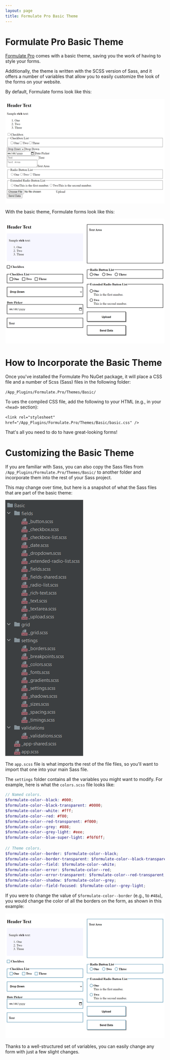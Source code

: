 ```yaml
---
layout: page
title: Formulate Pro Basic Theme
---
```


# Formulate Pro Basic Theme

[Formulate Pro](/pro/) comes with a basic theme, saving you the work of having to style your forms.

Additionally, the theme is written with the SCSS version of Sass, and it offers a number of variables that allow you to easily customize the look of the forms on your website.

By default, Formulate forms look like this:

![Plain Formulate Form with No Styles](/images/basic-theme/no-styles.png)

With the basic theme, Formulate forms look like this:

![Formulate Form with Basic Theme Styles](/images/basic-theme/basic-styles.png)

# How to Incorporate the Basic Theme

Once you've installed the Formulate Pro NuGet package, it will place a CSS file and a number of Scss (Sass) files in the following folder:

`/App_Plugins/Formulate.Pro/Themes/Basic/`

To ues the compiled CSS file, add the following to your HTML (e.g., in your `<head>` section):

`<link rel="stylesheet" href="/App_Plugins/Formulate.Pro/Themes/Basic/basic.css" />`

That's all you need to do to have great-looking forms!

# Customizing the Basic Theme

If you are familiar with Sass, you can also copy the Sass files from `/App_Plugins/Formulate.Pro/Themes/Basic/` to another folder and incorporate them into the rest of your Sass project.

This may change over time, but here is a snapshot of what the Sass files that are part of the basic theme:

![Formulate Pro Basic Theme Sass Files](/images/basic-theme/basic-theme-sass-files.png)

The `app.scss` file is what imports the rest of the file files, so you'll want to import that one into your main Sass file.

The `settings` folder contains all the variables you might want to modify. For example, here is what the `colors.scss` file looks like:

```scss
// Named colors.
$formulate-color--black: #000;
$formulate-color--black-transparent: #0000;
$formulate-color--white: #fff;
$formulate-color--red: #f00;
$formulate-color--red-transparent: #f000;
$formulate-color--grey: #888;
$formulate-color--grey-light: #eee;
$formulate-color--blue-super-light: #f6f6ff;

// Theme colors.
$formulate-color--border: $formulate-color--black;
$formulate-color--border-transparent: $formulate-color--black-transparent;
$formulate-color--field: $formulate-color--white;
$formulate-color--error: $formulate-color--red;
$formulate-color--error-transparent: $formulate-color--red-transparent;
$formulate-color--shadow: $formulate-color--grey;
$formulate-color--field-focused: $formulate-color--grey-light;
```

If you were to change the value of `$formulate-color--border` (e.g., to `#48a`), you would change the color of all the borders on the form, as shown in this example:

![Formulate Form with Altered Border Color](/images/basic-theme/basic-styles-different-border.png)

Thanks to a well-structured set of variables, you can easily change any form with just a few slight changes.